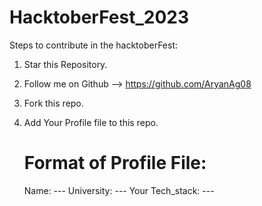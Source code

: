 # HacktoberFest_2023 

Steps to contribute in the hacktoberFest: 

1. Star this Repository.
2. Follow me on Github --> https://github.com/AryanAg08
3. Fork this repo.
4. Add Your Profile file to this repo.

   # Format of Profile File:
    Name: ---
   University: ---
   Your Tech_stack: ---
